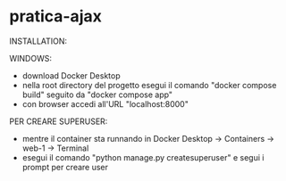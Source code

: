 # pratica-ajax

INSTALLATION:

WINDOWS:
- download Docker Desktop
- nella root directory del progetto esegui il comando "docker compose build" seguito da "docker compose app"
- con browser accedi all'URL "localhost:8000"

PER CREARE SUPERUSER:
-  mentre il container sta runnando in Docker Desktop -> Containers -> web-1 -> Terminal 
-  esegui il comando "python manage.py createsuperuser" e segui i prompt per creare user 
